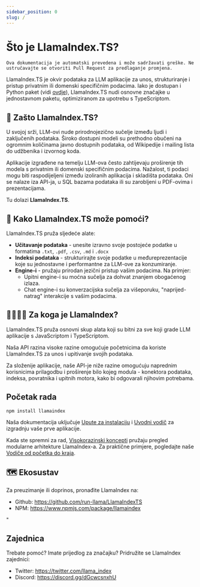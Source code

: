 ```yaml
---
sidebar_position: 0
slug: /
---
```


# Što je LlamaIndex.TS?

`Ova dokumentacija je automatski prevedena i može sadržavati greške. Ne ustručavajte se otvoriti Pull Request za predlaganje promjena.`

LlamaIndex.TS je okvir podataka za LLM aplikacije za unos, strukturiranje i pristup privatnim ili domenski specifičnim podacima. Iako je dostupan i Python paket (vidi [ovdje](https://docs.llamaindex.ai/en/stable/)), LlamaIndex.TS nudi osnovne značajke u jednostavnom paketu, optimiziranom za upotrebu s TypeScriptom.

## 🚀 Zašto LlamaIndex.TS?

U svojoj srži, LLM-ovi nude prirodnojezično sučelje između ljudi i zaključenih podataka. Široko dostupni modeli su prethodno obučeni na ogromnim količinama javno dostupnih podataka, od Wikipedije i mailing lista do udžbenika i izvornog koda.

Aplikacije izgrađene na temelju LLM-ova često zahtijevaju proširenje tih modela s privatnim ili domenski specifičnim podacima. Nažalost, ti podaci mogu biti raspodijeljeni između izoliranih aplikacija i skladišta podataka. Oni se nalaze iza API-ja, u SQL bazama podataka ili su zarobljeni u PDF-ovima i prezentacijama.

Tu dolazi **LlamaIndex.TS**.

## 🦙 Kako LlamaIndex.TS može pomoći?

LlamaIndex.TS pruža sljedeće alate:

- **Učitavanje podataka** - unesite izravno svoje postojeće podatke u formatima `.txt`, `.pdf`, `.csv`, `.md` i `.docx`
- **Indeksi podataka** - strukturirajte svoje podatke u međureprezentacije koje su jednostavne i performantne za LLM-ove za konzumiranje.
- **Engine-i** - pružaju prirodan jezični pristup vašim podacima. Na primjer:
  - Upitni engine-i su moćna sučelja za dohvat znanjem obogaćenog izlaza.
  - Chat engine-i su konverzacijska sučelja za višeporuku, "naprijed-natrag" interakcije s vašim podacima.

## 👨‍👩‍👧‍👦 Za koga je LlamaIndex?

LlamaIndex.TS pruža osnovni skup alata koji su bitni za sve koji grade LLM aplikacije s JavaScriptom i TypeScriptom.

Naša API razina visoke razine omogućuje početnicima da koriste LlamaIndex.TS za unos i upitivanje svojih podataka.

Za složenije aplikacije, naše API-je niže razine omogućuju naprednim korisnicima prilagodbu i proširenje bilo kojeg modula - konektora podataka, indeksa, povratnika i upitnih motora, kako bi odgovarali njihovim potrebama.

## Početak rada

`npm install llamaindex`

Naša dokumentacija uključuje [Upute za instalaciju](./installation.mdx) i [Uvodni vodič](./starter.md) za izgradnju vaše prve aplikacije.

Kada ste spremni za rad, [Visokorazinski koncepti](./concepts.md) pružaju pregled modularne arhitekture LlamaIndex-a. Za praktične primjere, pogledajte naše [Vodiče od početka do kraja](./end_to_end.md).

## 🗺️ Ekosustav

Za preuzimanje ili doprinos, pronađite LlamaIndex na:

- Github: https://github.com/run-llama/LlamaIndexTS
- NPM: https://www.npmjs.com/package/llamaindex

"

## Zajednica

Trebate pomoć? Imate prijedlog za značajku? Pridružite se LlamaIndex zajednici:

- Twitter: https://twitter.com/llama_index
- Discord: https://discord.gg/dGcwcsnxhU

